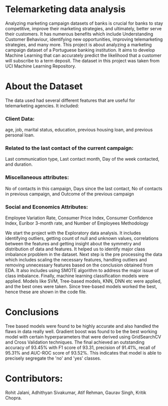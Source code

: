 # Telemarketing data analysis


Analyzing marketing campaign datasets of banks is crucial for banks to stay competitive, improve their marketing strategies, and ultimately, better serve their customers. It has numerous benefits which include Understanding Customer Behaviour, identifying new opportunities, improving telemarketing strategies, and many more. This project is about analyzing a marketing campaign dataset of a Portuguese banking institution. It aims to develop Machine Learning that can accurately predict the likelihood that a customer will subscribe to a term deposit. The dataset in this project was taken from UCI Machine Learning Repository.

# About the Dataset

The data used had several different features that are useful for telemarketing agencies. It included:

### Client Data: 

age, job, marital status, education, previous housing loan, and previous personal loan.

### Related to the last contact of the current campaign: 

Last communication type, Last contact month, Day of the week contacted, and duration.

### Miscellaneous attributes: 

No of contacts in this campaign, Days since the last contact, No of contacts in previous campaign, and Outcome of the previous campaign

### Social and Economics Attributes:

Employee Variation Rate, Consumer Price Index, Consumer Confidence Index, Euribor 3-month rate, and Number of Employees
Methodology


We start the project with the Exploratory data analysis. It includes identifying outliers, getting count of null and unknown values, correlations between the features and getting insight about the symmetry and distribution of data and features. It helped us to identify major class imbalance prpoblem in the dataset. Next step is the pre processing the data which includes scaling the necessary features, handling outliers and removing unnecessary features based on the conclusion obtained from EDA. It also includes using SMOTE algorithm to address the major issue of class imbalance. Finally, machine learning classification models were applied. Models like SVM, Tree-based models, KNN, DNN etc were applied, and the best ones were taken. Since tree-based models worked the best, hence these are shown in the code file.

# Conclusions


Tree based models were found to be highly accurate and also handled the flaws in data really well. Gradient boost was found to be the best working model with certain hyperparameters that were derived using GridSearchCV and Cross Validation techniques. The final achieved an outstanding accuracy of 93.45% with F1 score of 93.31, precision of 91.41%, recall of 95.31% and AUC-ROC score of 93.52%. This indicates that model is able to precisely segregate the 'no' and 'yes' classes.

# Contributors:
Rohit Jalani,
Adhithyan Sivakumar,
Atif Rehman,
Gaurav Singh,
Kritik Chopra.
